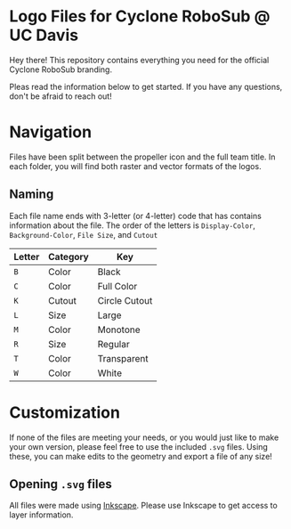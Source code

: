 # Logo Files for Cyclone RoboSub @ UC Davis
Hey there! This repository contains everything you need for the official Cyclone RoboSub branding. 

Pleas read the information below to get started. If you have any questions, don't be afraid to reach out!

# Navigation
Files have been split between the propeller icon and the full team title. In each folder, you will find both raster and vector formats of the logos. 

## Naming
Each file name ends with 3-letter (or 4-letter) code that has contains information about the file. The order of the letters is `Display-Color`, `Background-Color`, `File Size`, and `Cutout` 

| Letter | Category | Key           |
| ------ | -------- | ------------- |
| `B`    | Color    | Black         |
| `C`    | Color    | Full Color    |
| `K`    | Cutout   | Circle Cutout |
| `L`    | Size     | Large         |
| `M`    | Color    | Monotone      |
| `R`    | Size     | Regular       |
| `T`    | Color    | Transparent   |
| `W`    | Color    | White         | 

# Customization
If none of the files are meeting your needs, or you would just like to make your own version, please feel free to use the included `.svg` files. Using these, you can make edits to the geometry and  export a file of any size!

## Opening `.svg` files
All files were made using [Inkscape](https://inkscape.org/). Please use Inkscape to get access to layer information. 

